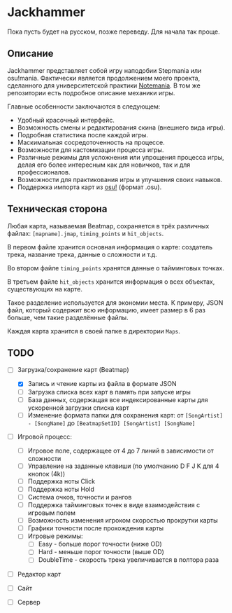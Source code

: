 # Jackhammer
Пока пусть будет на русском, позже переведу. Для начала так проще.
## Описание
Jackhammer представляет собой игру наподобии Stepmania или osu!mania. 
Фактически является продолжением моего проекта, сделанного для университетской практики 
[Notemania](https://github.com/lunacys/Notemania). В том же репозитории есть подробное описание механики игры.

Главные особенности заключаются в следующем:
- Удобный красочный интерфейс.
- Возможность смены и редактирования скина (внешнего вида игры).
- Подробная статистика после каждой игры.
- Маскимальная сосредоточенность на процессе.
- Возможности для кастомизации процесса игры.
- Различные режимы для усложнения или упрощения процесса игры, делая его более интересным как для новичков, так и для профессионалов.
- Возможности для практикования игры и улучшения своих навыков.
- Поддержка импорта карт из [osu!](https://osu.ppy.sh) (формат .osu).

## Техническая сторона
Любая карта, называемая Beatmap, сохраняется в трёх различных файлах: ```[mapname].jmap```, ```timing_points``` и ```hit_objects```. 

В первом файле хранится основная информация о карте: создатель трека, название трека, данные о сложности и т.д.

Во втором файле ```timing_points``` хранятся данные о тайминговых точках.

В третьем файле ```hit_objects``` хранится информация о всех объектах, существующих на карте.

Такое разделение используется для экономии места. К примеру, JSON файл, который содержит всю информацию, 
имеет размер в 6 раз больше, чем такие разделённые файлы.

Каждая карта хранится в своей папке в директории ```Maps```.

## TODO
- [ ] Загрузка/сохранение карт (Beatmap)
  - [x] Запись и чтение карты из файла в формате JSON
  - [ ] Загрузка списка всех карт в память при запуске игры
  - [ ] База данных, содержащая все индексированные карты для ускоренной загрузки списка карт
  - [ ] Изменение формата папки для сохранения карт: от ```[SongArtist] - [SongName]``` до ```[BeatmapSetID] [SongArtist] [SongName]```
- [ ] Игровой процесс:
  - [ ] Игровое поле, содержащее от 4 до 7 линий в зависимости от сложности
  - [ ] Управление на заданные клавиши (по умолчанию D F J K для 4 кнопок (4k))
  - [ ] Поддержка ноты Click
  - [ ] Поддержка ноты Hold
  - [ ] Система очков, точности и рангов
  - [ ] Поддержка тайминговых точек в виде взаимодействия с игровым полем
  - [ ] Возможность изменения игроком скоростью прокрутки карты
  - [ ] Графики точности после прохождения карты
  - [ ] Игровые режимы:
    - [ ] Easy - больше порог точности (ниже OD)
    - [ ] Hard - меньше порог точности (выше OD)
    - [ ] DoubleTime - скорость трека увеличивается в полтора раза
- [ ] Редактор карт
- [ ] Сайт
- [ ] Сервер

  
  
